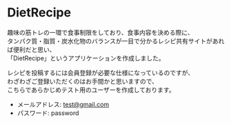 # DietRecipe
趣味の筋トレの一環で食事制限をしており、食事内容を決める際に、  
タンパク質・脂質・炭水化物のバランスが一目で分かるレシピ共有サイトがあれば便利だと思い、  
「DietRecipe」というアプリケーションを作成しました。  

レシピを投稿するには会員登録が必要な仕様になっているのですが、  
わざわざご登録いただくのはお手間かと思いますので、  
こちらであらかじめテスト用のユーザーを作成しております。  

* メールアドレス: test@gmail.com
* パスワード: password
